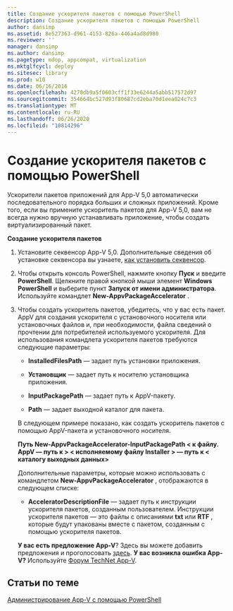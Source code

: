 ```yaml
---
title: Создание ускорителя пакетов с помощью PowerShell
description: Создание ускорителя пакетов с помощью PowerShell
author: dansimp
ms.assetid: 8e527363-d961-4153-826a-446a4ad8d980
ms.reviewer: ''
manager: dansimp
ms.author: dansimp
ms.pagetype: mdop, appcompat, virtualization
ms.mktglfcycl: deploy
ms.sitesec: library
ms.prod: w10
ms.date: 06/16/2016
ms.openlocfilehash: 4270db9a5f0603cff1f33e6244a5abb517572d97
ms.sourcegitcommit: 354664bc527d93f80687cd2eba70d1eea024c7c3
ms.translationtype: MT
ms.contentlocale: ru-RU
ms.lasthandoff: 06/26/2020
ms.locfileid: "10814296"
---
```

# Создание ускорителя пакетов с помощью PowerShell


Ускорители пакетов приложений для App-V 5,0 автоматически последовательного порядка больших и сложных приложений. Кроме того, если вы примените ускоритель пакетов для App-V 5,0, вам не всегда нужно вручную устанавливать приложение, чтобы создать виртуализированный пакет.

**Создание ускорителя пакетов**

1.  Установите секвенсор App-V 5,0. Дополнительные сведения об установке секвенсора вы узнаете, [как установить секвенсор](how-to-install-the-sequencer-beta-gb18030.md).

2.  Чтобы открыть консоль PowerShell, нажмите кнопку **Пуск** и введите **PowerShell**. Щелкните правой кнопкой мыши элемент **Windows PowerShell** и выберите пункт **Запуск от имени администратора**. Используйте командлет **New-AppvPackageAccelerator** .

3.  Чтобы создать ускоритель пакетов, убедитесь, что у вас есть пакет. AppV для создания ускорителя с установочного носителя или установочных файлов и, при необходимости, файла сведений о прочтении для потребителей используемого ускорителя. Для использования командлета ускорителя пакетов требуются следующие параметры:

    -   **InstalledFilesPath** — задает путь установки приложения.

    -   **Установщик** — задает путь к носителю установщика приложения.

    -   **InputPackagePath** — задает путь к AppV-пакету.

    -   **Path** — задает выходной каталог для пакета.

    В следующем примере показано, как создать ускоритель пакетов с помощью AppV-пакета и установочного носителя.

    **Путь New-AppvPackageAccelerator-InputPackagePath &lt; к файлу. AppV — путь к &gt; &lt; исполняемому файлу Installer &gt; — путь к &lt; каталогу выходных данных&gt;**

    Дополнительные параметры, которые можно использовать с командлетом **New-AppvPackageAccelerator** , отображаются в следующем списке:

    -   **AcceleratorDescriptionFile** — задает путь к инструкции ускорителя пакетов, созданным пользователем. Инструкции ускорителя пакетов — это файлы с описаниями **txt** или **RTF** , которые будут упакованы вместе с пакетом, созданным с помощью ускорителя пакетов.

    **У вас есть предложение App-V**? Здесь вы можете добавить предложения и проголосовать [здесь](http://appv.uservoice.com/forums/280448-microsoft-application-virtualization). **У вас возникла ошибка App-V?** Используйте [Форум TechNet App-V](https://social.technet.microsoft.com/Forums/home?forum=mdopappv).

## Статьи по теме


[Администрирование App-V с помощью PowerShell](administering-app-v-by-using-powershell.md)

 

 





